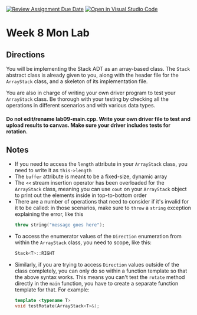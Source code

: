 [![Review Assignment Due Date](https://classroom.github.com/assets/deadline-readme-button-22041afd0340ce965d47ae6ef1cefeee28c7c493a6346c4f15d667ab976d596c.svg)](https://classroom.github.com/a/wu16z5h-)
[![Open in Visual Studio Code](https://classroom.github.com/assets/open-in-vscode-2e0aaae1b6195c2367325f4f02e2d04e9abb55f0b24a779b69b11b9e10269abc.svg)](https://classroom.github.com/online_ide?assignment_repo_id=20933937&assignment_repo_type=AssignmentRepo)
# Week 8 Mon Lab

## Directions

You will be implementing the Stack ADT as an array-based class. The `Stack` abstract class is already given to you, along with the header file for the `ArrayStack` class, and a skeleton of its implementation file.

You are also in charge of writing your own driver program to test your `ArrayStack` class. Be thorough with your testing by checking all the operations in different scenarios and with various data types. 
#### Do not edit/rename lab09-main.cpp. Write your own driver file to test and upload results to canvas. Make sure your driver includes tests for rotation.

## Notes

- If you need to access the `length` attribute in your `ArrayStack` class, you need to write it as `this->length`
- The `buffer` attribute is meant to be a fixed-size, dynamic array
- The `<<` stream insertion operator has been overloaded for the `ArrayStack` class, meaning you can use `cout` on your `ArrayStack` object to print out the elements inside in top-to-bottom order
- There are a number of operations that need to consider if it's invalid for it to be called: in those scenarios, make sure to `throw` a `string` exception explaining the error, like this
    ```C++
    throw string("message goes here");
    ```
- To access the enumerator values of the `Direction` enumeration from within the `ArrayStack` class, you need to scope, like this:
    ```C++
    Stack<T>::RIGHT
    ```
- Similarly, if you are trying to access `Direction` values outside of the class completely, you can only do so within a function template so that the above syntax works. This means you can't test the `rotate` method directly in the `main` function, you have to create a separate function template for that. For example:
    ```C++
    template <typename T>
    void testRotate(ArrayStack<T>&);
    ```





